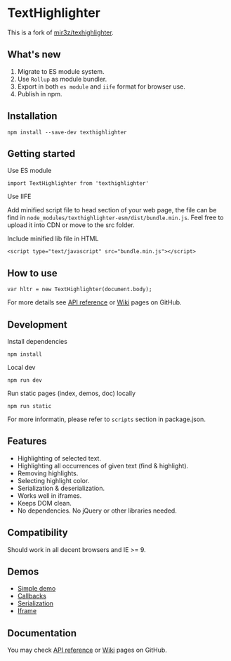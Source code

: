 # TextHighlighter

This is a fork of [mir3z/texhighlighter](https://github.com/mir3z/texthighlighter).

## What's new

1. Migrate to ES module system.
2. Use `Rollup` as module bundler.
3. Export in both `es module` and `iife` format for browser use.
4. Publish in npm.

## Installation

```
npm install --save-dev texthighlighter
```

## Getting started

Use ES module

```
import TextHighlighter from 'texthighlighter'
```

Use IIFE

Add minified script file to head section of your web page, the file can be find in `node_modules/texthighlighter-esm/dist/bundle.min.js`. Feel free to upload it into CDN or move to the src folder.

Include minified lib file in HTML

```
<script type="text/javascript" src="bundle.min.js"></script>
```

## How to use

```
var hltr = new TextHighlighter(document.body);
```

For more details see [API reference](http://mir3z.github.io/texthighlighter/doc/index.html) or 
[Wiki](https://github.com/mir3z/texthighlighter/wiki) pages on GitHub.

## Development

Install dependencies

```
npm install
```

Local dev

```
npm run dev
```

Run static pages (index, demos, doc) locally

```
npm run static
```

For more informatin, please refer to `scripts` section in package.json.

## Features

* Highlighting of selected text.
* Highlighting all occurrences of given text (find & highlight).
* Removing highlights.
* Selecting highlight color.
* Serialization & deserialization.
* Works well in iframes.
* Keeps DOM clean.
* No dependencies. No jQuery or other libraries needed.

## Compatibility

Should work in all decent browsers and IE >= 9.

## Demos

* [Simple demo](http://mir3z.github.io/texthighlighter/demos/simple.html)
* [Callbacks](http://mir3z.github.io/texthighlighter/demos/callbacks.html)
* [Serialization](http://mir3z.github.io/texthighlighter/demos/serialization.html)
* [Iframe](http://mir3z.github.io/texthighlighter/demos/iframe.html)

## Documentation
   
You may check [API reference](http://mir3z.github.io/texthighlighter/doc/index.html) or 
[Wiki](https://github.com/mir3z/texthighlighter/wiki) pages on GitHub.
